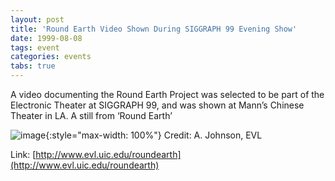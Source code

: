```yaml
---
layout: post
title: 'Round Earth Video Shown During SIGGRAPH 99 Evening Show'
date: 1999-08-08
tags: event
categories: events
tabs: true
---
```


A video documenting the Round Earth Project was selected to be part of the Electronic Theater at SIGGRAPH 99, and was shown at Mann&rsquo;s Chinese Theater in LA.
A still from &lsquo;Round Earth&rsquo;

![image](https://www.evl.uic.edu/output/originals/rndearthpostcard.jpg-srcw.jpg){:style="max-width: 100%"}
Credit: A. Johnson, EVL


Link: [http://www.evl.uic.edu/roundearth](http://www.evl.uic.edu/roundearth)
